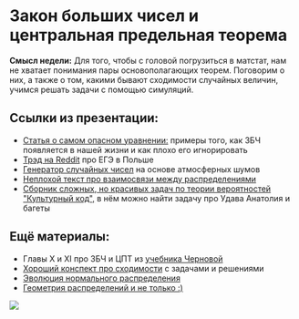 Закон больших чисел и центральная предельная теорема
=====

__Смысл недели:__  Для того, чтобы с головой погрузиться в матстат, нам не хватает понимания пары основополагающих теорем. Поговорим о них, а также о том, какими бывают сходимости случайных величин, учимся решать задачи с помощью симуляций.

## Ссылки из презентации:

* [Статья о самом опасном уравнении:](http://nsmn1.uh.edu/dgraur/niv/TheMostDangerousEquation.pdf) примеры того, как ЗБЧ появляется в нашей жизни и как плохо его игнорировать
* [Трэд на Reddit](https://www.reddit.com/r/poland/comments/ber86s/distribution_of_final_exam_scores_in_poland/) про ЕГЭ в Польше
* [Генератор случайных чисел](https://www.random.org/) на основе атмосферных шумов
* [Неплохой текст про взаимосвязи между распределениями](http://www.math.wm.edu/~leemis/2008amstat.pdf)
* [Сборник сложных, но красивых задач по теории вероятностей "Культурный код",](https://github.com/bdemeshev/probability_dna/raw/master/probability_dna.pdf) в нём можно найти задачу про Удава Анатолия и багеты

## Ещё материалы:

* Главы X и XI про ЗБЧ и ЦПТ из [учебника Черновой](https://nsu.ru/mmf/tvims/chernova/tv/lec/lec.html)
* [Хороший конспект про сходимости](https://www.probabilitycourse.com/chapter7/7_2_0_convergence_of_random_variables.php) с задачами и решениями
* [Эволюция нормального распределения](https://www.maa.org/sites/default/files/pdf/upload_library/22/Allendoerfer/stahl96.pdf)
* [Геометрия распределений и не только :)](https://github.com/olyagnilova/gauss-markov-pythagoras/blob/master/paper.pdf)

![](https://raw.githubusercontent.com/FUlyankin/matstat_coursera/main/week01_intro/logo.png)
